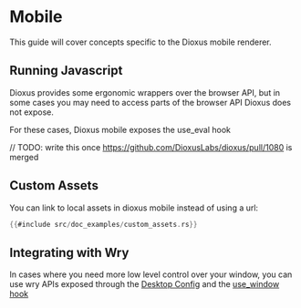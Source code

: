 # Mobile

This guide will cover concepts specific to the Dioxus mobile renderer.

## Running Javascript

Dioxus provides some ergonomic wrappers over the browser API, but in some cases you may need to access parts of the browser API Dioxus does not expose. 


For these cases, Dioxus mobile exposes the use_eval hook

// TODO: write this once https://github.com/DioxusLabs/dioxus/pull/1080 is merged

## Custom Assets

You can link to local assets in dioxus mobile instead of using a url:

```rust
{{#include src/doc_examples/custom_assets.rs}}
```

## Integrating with Wry

In cases where you need more low level control over your window, you can use wry APIs exposed through the [Desktop Config](https://docs.rs/dioxus-desktop/0.3.0/dioxus_desktop/struct.Config.html) and the [use_window hook](https://docs.rs/dioxus-desktop/0.3.0/dioxus_desktop/struct.DesktopContext.html)
